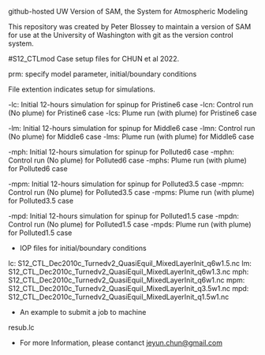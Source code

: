 github-hosted UW Version of SAM, the System for Atmospheric Modeling

This repository was created by Peter Blossey to maintain a version of
SAM for use at the University of Washington with git as the version control
system.

#S12_CTLmod
Case setup files for CHUN et al 2022. 

prm: specify model parameter, initial/boundary conditions
	
File extention indicates setup for simulations.

-lc: Initial 12-hours simulation for spinup for Pristine6 case
-lcn: Control run (No plume) for Pristine6 case
-lcs: Plume run (with plume) for Pristine6 case

-lm: Initial 12-hours simulation for spinup for Middle6 case
-lmn: Control run (No plume) for Middle6 case
-lms: Plume run (with plume) for Middle6 case

-mph: Initial 12-hours simulation for spinup for Polluted6 case
-mphn: Control run (No plume) for Polluted6 case
-mphs: Plume run (with plume) for Polluted6 case

-mpm: Initial 12-hours simulation for spinup for Polluted3.5 case
-mpmn: Control run (No plume) for Polluted3.5 case
-mpms: Plume run (with plume) for Polluted3.5 case

-mpd: Initial 12-hours simulation for spinup for Polluted1.5 case
-mpdn: Control run (No plume) for Polluted1.5 case
-mpds: Plume run (with plume) for Polluted1.5 case

* IOP files for initial/boundary conditions

lc: S12_CTL_Dec2010c_Turnedv2_QuasiEquil_MixedLayerInit_q6w1.5.nc
lm: S12_CTL_Dec2010c_Turnedv2_QuasiEquil_MixedLayerInit_q6w1.3.nc
mph: S12_CTL_Dec2010c_Turnedv2_QuasiEquil_MixedLayerInit_q6w1.nc
mpm: S12_CTL_Dec2010c_Turnedv2_QuasiEquil_MixedLayerInit_q3.5w1.nc
mpd: S12_CTL_Dec2010c_Turnedv2_QuasiEquil_MixedLayerInit_q1.5w1.nc

* An example to submit a job to machine

resub.lc

* For more Information, please contanct jeyun.chun@gmail.com
